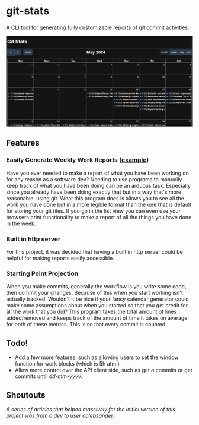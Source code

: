 # git-stats
A CLI tool for generating fully customizable reports of git commit activities.

<img src="https://github.com/Some1and2-XC/git-stats/blob/main/examples/server.png" />

## Features

### Easily Generate Weekly Work Reports ([example](https://github.com/Some1and2-XC/git-stats/blob/main/examples/may_12-18_2024.pdf))
Have you ever needed to make a report of what you have been working on for any reason as a software dev? Needing to use programs to manually keep track of what you have been doing can be an arduous task. Especially since you already have been doing exactly that but in a way that's more reasonable: using git. What this program does is allows you to see all the work you have done but in a more legible format than the one that is default for storing your git files. If you go in the list view you can even use your browsers print functionality to make a report of all the things you have done in the week.

### Built in http server
For this project, it was decided that having a built in http server could be helpful for making reports easily accessible.

### Starting Point Projection
When you make commits, generally the workflow is you write some code, then commit your changes. Because of this when you start working isn't actually tracked. Wouldn't it be nice if your fancy calendar generator could make some assumptions about when you started so that you get credit for all the work that you did? This program takes the total amount of lines added/removed and keeps track of the amount of time it takes on average for both of these metrics. This is so that every commit is counted.

## Todo!
 - Add a few more features, such as allowing users to set the window function for work blocks (which is 5h atm.)
 - Allow more control over the API client side, such as get <i>n</i> commits or get commits until <i>dd-mm-yyyy</i>.

## Shoutouts
<i>A series of articles that helped massively for the initial version of this project was from a [dev.to](https://dev.to/calebsander/git-internals-part-2-packfiles-1jg8) user calebsander.</i>

